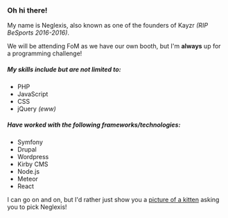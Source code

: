 ### Oh hi there!

My name is Neglexis, also known as one of the founders of Kayzr *(RIP BeSports 2016-2016)*.

We will be attending FoM as we have our own booth, but I'm **always** up for a programming challenge!

##### My skills include but are not limited to:
* PHP
* JavaScript
* CSS
* jQuery *(eww)*

##### Have worked with the following frameworks/technologies:
* Symfony
* Drupal
* Wordpress
* Kirby CMS
* Node.js
* Meteor
* React

I can go on and on, but I'd rather just show you a [picture of a kitten](http://huisdierencentrumhaarlem.nl/wp-content/uploads/2013/01/animals-cat-kitten-cute-begging-kitten-wallpaper.jpg) asking you to pick Neglexis!
